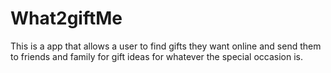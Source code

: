 # What2giftMe
This is a app that allows a user to find gifts they want online and send them to friends and family for gift ideas for whatever the special occasion is.
